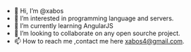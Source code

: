 - 👋 Hi, I’m @xabos
- 👀 I’m interested in programming language and servers.
- 🌱 I’m currently learning AngularJS
- 💞️ I’m looking to collaborate on any open sourche project.
- 📫 How to reach me ,contact me here xabos4@gmail.com.

<!---
xabos/xabos is a ✨ special ✨ repository because its `README.md` (this file) appears on your GitHub profile.
You can click the Preview link to take a look at your changes.
--->
